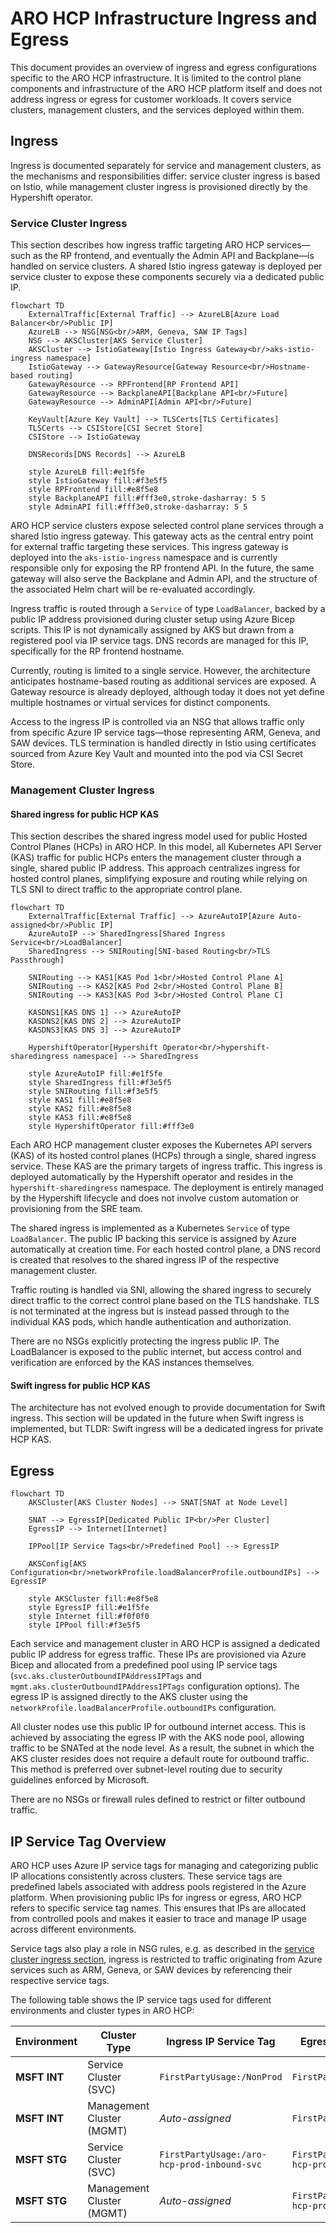 # ARO HCP Infrastructure Ingress and Egress

This document provides an overview of ingress and egress configurations specific to the ARO HCP infrastructure. It is limited to the control plane components and infrastructure of the ARO HCP platform itself and does not address ingress or egress for customer workloads. It covers service clusters, management clusters, and the services deployed within them.

## Ingress

Ingress is documented separately for service and management clusters, as the mechanisms and responsibilities differ: service cluster ingress is based on Istio, while management cluster ingress is provisioned directly by the Hypershift operator.

### Service Cluster Ingress

This section describes how ingress traffic targeting ARO HCP services—such as the RP frontend, and eventually the Admin API and Backplane—is handled on service clusters. A shared Istio ingress gateway is deployed per service cluster to expose these components securely via a dedicated public IP.

```mermaid
flowchart TD
    ExternalTraffic[External Traffic] --> AzureLB[Azure Load Balancer<br/>Public IP]
    AzureLB --> NSG[NSG<br/>ARM, Geneva, SAW IP Tags]
    NSG --> AKSCluster[AKS Service Cluster]
    AKSCluster --> IstioGateway[Istio Ingress Gateway<br/>aks-istio-ingress namespace]
    IstioGateway --> GatewayResource[Gateway Resource<br/>Hostname-based routing]
    GatewayResource --> RPFrontend[RP Frontend API]
    GatewayResource --> BackplaneAPI[Backplane API<br/>Future]
    GatewayResource --> AdminAPI[Admin API<br/>Future]

    KeyVault[Azure Key Vault] --> TLSCerts[TLS Certificates]
    TLSCerts --> CSIStore[CSI Secret Store]
    CSIStore --> IstioGateway

    DNSRecords[DNS Records] --> AzureLB

    style AzureLB fill:#e1f5fe
    style IstioGateway fill:#f3e5f5
    style RPFrontend fill:#e8f5e8
    style BackplaneAPI fill:#fff3e0,stroke-dasharray: 5 5
    style AdminAPI fill:#fff3e0,stroke-dasharray: 5 5
```

ARO HCP service clusters expose selected control plane services through a shared Istio ingress gateway. This gateway acts as the central entry point for external traffic targeting these services. This ingress gateway is deployed into the `aks-istio-ingress` namespace and is currently responsible only for exposing the RP frontend API. In the future, the same gateway will also serve the Backplane and Admin API, and the structure of the associated Helm chart will be re-evaluated accordingly.

Ingress traffic is routed through a `Service` of type `LoadBalancer`, backed by a public IP address provisioned during cluster setup using Azure Bicep scripts. This IP is not dynamically assigned by AKS but drawn from a registered pool via IP service tags. DNS records are managed for this IP, specifically for the RP frontend hostname.

Currently, routing is limited to a single service. However, the architecture anticipates hostname-based routing as additional services are exposed. A Gateway resource is already deployed, although today it does not yet define multiple hostnames or virtual services for distinct components.

Access to the ingress IP is controlled via an NSG that allows traffic only from specific Azure IP service tags—those representing ARM, Geneva, and SAW devices. TLS termination is handled directly in Istio using certificates sourced from Azure Key Vault and mounted into the pod via CSI Secret Store.

### Management Cluster Ingress

#### Shared ingress for public HCP KAS

This section describes the shared ingress model used for public Hosted Control Planes (HCPs) in ARO HCP. In this model, all Kubernetes API Server (KAS) traffic for public HCPs enters the management cluster through a single, shared public IP address. This approach centralizes ingress for hosted control planes, simplifying exposure and routing while relying on TLS SNI to direct traffic to the appropriate control plane.

```mermaid
flowchart TD
    ExternalTraffic[External Traffic] --> AzureAutoIP[Azure Auto-assigned<br/>Public IP]
    AzureAutoIP --> SharedIngress[Shared Ingress Service<br/>LoadBalancer]
    SharedIngress --> SNIRouting[SNI-based Routing<br/>TLS Passthrough]

    SNIRouting --> KAS1[KAS Pod 1<br/>Hosted Control Plane A]
    SNIRouting --> KAS2[KAS Pod 2<br/>Hosted Control Plane B]
    SNIRouting --> KAS3[KAS Pod 3<br/>Hosted Control Plane C]

    KASDNS1[KAS DNS 1] --> AzureAutoIP
    KASDNS2[KAS DNS 2] --> AzureAutoIP
    KASDNS3[KAS DNS 3] --> AzureAutoIP

    HypershiftOperator[Hypershift Operator<br/>hypershift-sharedingress namespace] --> SharedIngress

    style AzureAutoIP fill:#e1f5fe
    style SharedIngress fill:#f3e5f5
    style SNIRouting fill:#f3e5f5
    style KAS1 fill:#e8f5e8
    style KAS2 fill:#e8f5e8
    style KAS3 fill:#e8f5e8
    style HypershiftOperator fill:#fff3e0
```

Each ARO HCP management cluster exposes the Kubernetes API servers (KAS) of its hosted control planes (HCPs) through a single, shared ingress service. These KAS are the primary targets of ingress traffic. This ingress is deployed automatically by the Hypershift operator and resides in the `hypershift-sharedingress` namespace. The deployment is entirely managed by the Hypershift lifecycle and does not involve custom automation or provisioning from the SRE team.

The shared ingress is implemented as a Kubernetes `Service` of type `LoadBalancer`. The public IP backing this service is assigned by Azure automatically at creation time. For each hosted control plane, a DNS record is created that resolves to the shared ingress IP of the respective management cluster.

Traffic routing is handled via SNI, allowing the shared ingress to securely direct traffic to the correct control plane based on the TLS handshake. TLS is not terminated at the ingress but is instead passed through to the individual KAS pods, which handle authentication and authorization.

There are no NSGs explicitly protecting the ingress public IP. The LoadBalancer is exposed to the public internet, but access control and verification are enforced by the KAS instances themselves.

#### Swift ingress for public HCP KAS

The architecture has not evolved enough to provide documentation for Swift ingress. This section will be updated in the future when Swift ingress is implemented, but TLDR: Swift ingress will be a dedicated ingress for private HCP KAS.

## Egress

```mermaid
flowchart TD
    AKSCluster[AKS Cluster Nodes] --> SNAT[SNAT at Node Level]

    SNAT --> EgressIP[Dedicated Public IP<br/>Per Cluster]
    EgressIP --> Internet[Internet]

    IPPool[IP Service Tags<br/>Predefined Pool] --> EgressIP

    AKSConfig[AKS Configuration<br/>networkProfile.loadBalancerProfile.outboundIPs] --> EgressIP

    style AKSCluster fill:#e8f5e8
    style EgressIP fill:#e1f5fe
    style Internet fill:#f0f0f0
    style IPPool fill:#f3e5f5
```

Each service and management cluster in ARO HCP is assigned a dedicated public IP address for egress traffic. These IPs are provisioned via Azure Bicep and allocated from a predefined pool using IP service tags (`svc.aks.clusterOutboundIPAddressIPTags` and `mgmt.aks.clusterOutboundIPAddressIPTags` configuration options). The egress IP is assigned directly to the AKS cluster using the `networkProfile.loadBalancerProfile.outboundIPs` configuration.

All cluster nodes use this public IP for outbound internet access. This is achieved by associating the egress IP with the AKS node pool, allowing traffic to be SNATed at the node level. As a result, the subnet in which the AKS cluster resides does not require a default route for outbound traffic. This method is preferred over subnet-level routing due to security guidelines enforced by Microsoft.

There are no NSGs or firewall rules defined to restrict or filter outbound traffic.

## IP Service Tag Overview

ARO HCP uses Azure IP service tags for managing and categorizing public IP allocations consistently across clusters. These service tags are predefined labels associated with address pools registered in the Azure platform. When provisioning public IPs for ingress or egress, ARO HCP refers to specific service tag names. This ensures that IPs are allocated from controlled pools and makes it easier to trace and manage IP usage across different environments.

Service tags also play a role in NSG rules, e.g. as described in the [service cluster ingress section](#service-cluster-ingress), ingress is restricted to traffic originating from Azure services such as ARM, Geneva, or SAW devices by referencing their respective service tags.

The following table shows the IP service tags used for different environments and cluster types in ARO HCP:

| Environment | Cluster Type | Ingress IP Service Tag | Egress IP Service Tag |
|-------------|--------------|------------------------|----------------------|
| **MSFT INT** | Service Cluster (SVC) | `FirstPartyUsage:/NonProd` | `FirstPartyUsage:/NonProd` |
| **MSFT INT** | Management Cluster (MGMT) | *Auto-assigned* | `FirstPartyUsage:/NonProd` |
| **MSFT STG** | Service Cluster (SVC) | `FirstPartyUsage:/aro-hcp-prod-inbound-svc` | `FirstPartyUsage:/aro-hcp-prod-outbound-svc` |
| **MSFT STG** | Management Cluster (MGMT) | *Auto-assigned* | `FirstPartyUsage:/aro-hcp-prod-outbound-cx` |

